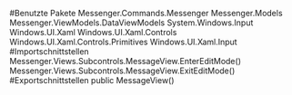 #Benutzte Pakete
Messenger.Commands.Messenger
Messenger.Models
Messenger.ViewModels.DataViewModels
System.Windows.Input
Windows.UI.Xaml
Windows.UI.Xaml.Controls
Windows.UI.Xaml.Controls.Primitives
Windows.UI.Xaml.Input
#Importschnittstellen
Messenger.Views.Subcontrols.MessageView.EnterEditMode()
Messenger.Views.Subcontrols.MessageView.ExitEditMode()
#Exportschnittstellen
public MessageView()
